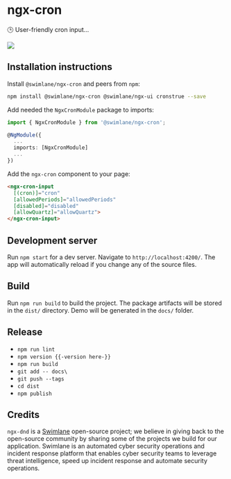 # ngx-cron

🕒 User-friendly cron input...

![](https://content.screencast.com/users/hypercubed/folders/Snagit/media/6ae021c1-738b-4744-a1d1-654578400844/2018-04-19_15-33-16.png)

## Installation instructions

Install `@swimlane/ngx-cron` and peers from `npm`:

```bash
npm install @swimlane/ngx-cron @swimlane/ngx-ui cronstrue --save
```

Add needed the `NgxCronModule` package to imports:

```ts
import { NgxCronModule } from '@swimlane/ngx-cron';

@NgModule({
  ...
  imports: [NgxCronModule]
  ...
})
```

Add the `ngx-cron` component to your page:

```html
<ngx-cron-input
  [(cron)]="cron"
  [allowedPeriods]="allowedPeriods"
  [disabled]="disabled"
  [allowQuartz]="allowQuartz">
</ngx-cron-input>
```

## Development server

Run `npm start` for a dev server. Navigate to `http://localhost:4200/`. The app will automatically reload if you change any of the source files.

## Build

Run `npm run build` to build the project. The package artifacts will be stored in the `dist/` directory. Demo will be generated in the `docs/` folder.

## Release

* `npm run lint`
* `npm version {{-version here-}}`
* `npm run build`
* `git add -- docs\`
* `git push --tags`
* `cd dist`
* `npm publish`

## Credits
`ngx-dnd` is a [Swimlane](http://swimlane.com) open-source project; we believe in giving back to the open-source community by sharing some of the projects we build for our application. Swimlane is an automated cyber security operations and incident response platform that enables cyber security teams to leverage threat intelligence, speed up incident response and automate security operations.
